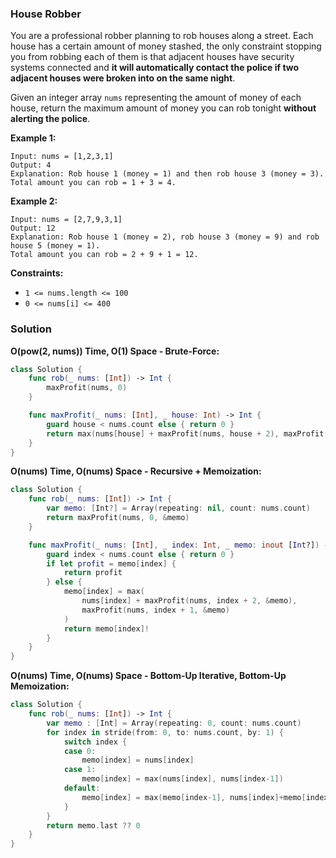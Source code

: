 
### House Robber

You are a professional robber planning to rob houses along a street. Each house has a certain amount of money stashed, the only constraint stopping you from robbing each of them is that adjacent houses have security systems connected and __it will automatically contact the police if two adjacent houses were broken into on the same night__.

Given an integer array `nums` representing the amount of money of each house, return the maximum amount of money you can rob tonight __without alerting the police__.

__Example 1:__
```
Input: nums = [1,2,3,1]
Output: 4
Explanation: Rob house 1 (money = 1) and then rob house 3 (money = 3).
Total amount you can rob = 1 + 3 = 4.
```
__Example 2:__
```
Input: nums = [2,7,9,3,1]
Output: 12
Explanation: Rob house 1 (money = 2), rob house 3 (money = 9) and rob house 5 (money = 1).
Total amount you can rob = 2 + 9 + 1 = 12.
```

__Constraints:__
* `1 <= nums.length <= 100`
* `0 <= nums[i] <= 400`

### Solution
__O(pow(2, nums)) Time, O(1) Space - Brute-Force:__
```Swift
class Solution {
    func rob(_ nums: [Int]) -> Int {
        maxProfit(nums, 0)
    }

    func maxProfit(_ nums: [Int], _ house: Int) -> Int {
        guard house < nums.count else { return 0 }
        return max(nums[house] + maxProfit(nums, house + 2), maxProfit(nums, house + 1))
    }
}
```
__O(nums) Time, O(nums) Space - Recursive + Memoization:__
```Swift
class Solution {
    func rob(_ nums: [Int]) -> Int {
        var memo: [Int?] = Array(repeating: nil, count: nums.count)
        return maxProfit(nums, 0, &memo)
    }

    func maxProfit(_ nums: [Int], _ index: Int, _ memo: inout [Int?]) -> Int {
        guard index < nums.count else { return 0 }
        if let profit = memo[index] {
            return profit
        } else {
            memo[index] = max(
                nums[index] + maxProfit(nums, index + 2, &memo), 
                maxProfit(nums, index + 1, &memo)
            )
            return memo[index]!
        }
    }
}
```
__O(nums) Time, O(nums) Space - Bottom-Up Iterative, Bottom-Up Memoization:__
```Swift
class Solution {
    func rob(_ nums: [Int]) -> Int {
        var memo : [Int] = Array(repeating: 0, count: nums.count)
        for index in stride(from: 0, to: nums.count, by: 1) {
            switch index {
            case 0:
                memo[index] = nums[index]
            case 1:
                memo[index] = max(nums[index], nums[index-1])
            default:
                memo[index] = max(memo[index-1], nums[index]+memo[index-2])
            }
        }
        return memo.last ?? 0
    }
}
```
